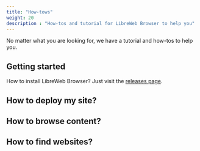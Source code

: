 ```yaml
---
title: "How-tows"
weight: 20
description : "How-tos and tutorial for LibreWeb Browser to help you"
---
```


No matter what you are looking for, we have a tutorial and how-tos to help you.

## Getting started

How to install LibreWeb Browser? Just visit the [releases page](https://gitlab.melroy.org/libreweb/browser/-/releases).

## How to deploy my site?

<TODO>

## How to browse content?

<TODO>

## How to find websites?

<TODO>
